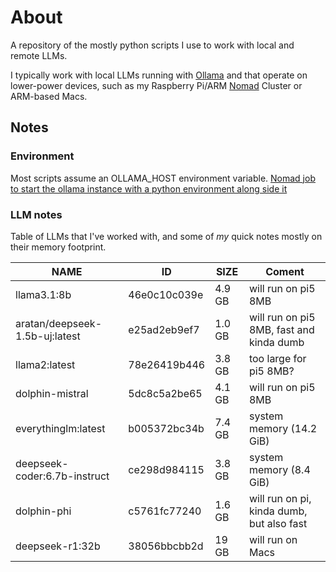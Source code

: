 # About

A repository of the mostly python scripts I use to work with local and remote LLMs.

I typically work with local LLMs running with [Ollama](https://ollama.com/) and that operate on lower-power devices, such as my Raspberry Pi/ARM [Nomad](https://www.nomadproject.io/) Cluster or ARM-based Macs.

## Notes

### Environment
Most scripts assume an OLLAMA_HOST environment variable.
[Nomad job to start the ollama instance with a python environment along side it](https://github.com/mclare/nomad-jobs-and-bootstraps/blob/main/ollama/ollama.nomad.hcl)


### LLM notes
Table of LLMs that I've worked with, and some of *my* quick notes mostly on their memory footprint.

| NAME                              | ID            | SIZE     | Coment|
|-----------------------------------------|---------------|----------|-------|
| llama3.1:8b                       | 46e0c10c039e  | 4.9 GB	 | will run on pi5 8MB|
| aratan/deepseek-1.5b-uj:latest    | e25ad2eb9ef7  | 1.0 GB   | will run on pi5 8MB, fast and kinda dumb|
| llama2:latest                     | 78e26419b446  | 3.8 GB   | too large for pi5 8MB?|
| dolphin-mistral                   | 5dc8c5a2be65  | 4.1 GB   | will run on pi5 8MB|
| everythinglm:latest               | b005372bc34b  | 7.4 GB   | system memory (14.2 GiB)|
| deepseek-coder:6.7b-instruct      | ce298d984115  | 3.8 GB	 | system memory (8.4 GiB)|
| dolphin-phi	                    | c5761fc77240  | 1.6 GB	 | will run on pi, kinda dumb, but also fast|
| deepseek-r1:32b                   | 38056bbcbb2d  | 19 GB    | will run on Macs|
